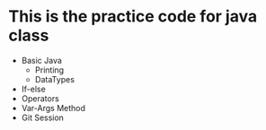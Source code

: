 # This is the practice code for java class #

* Basic Java
	* Printing 
	* DataTypes
* If-else
* Operators
* Var-Args Method
* Git Session
